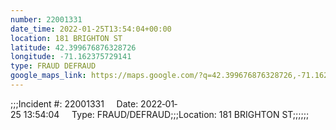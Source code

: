 ```yaml
---
number: 22001331
date_time: 2022-01-25T13:54:04+00:00
location: 181 BRIGHTON ST
latitude: 42.399676876328726
longitude: -71.162375729141
type: FRAUD DEFRAUD
google_maps_link: https://maps.google.com/?q=42.399676876328726,-71.162375729141
---
```


;;;Incident #: 22001331     Date: 2022‐01‐25 13:54:04     Type: FRAUD/DEFRAUD;;;Location: 181 BRIGHTON ST;;;;;;
